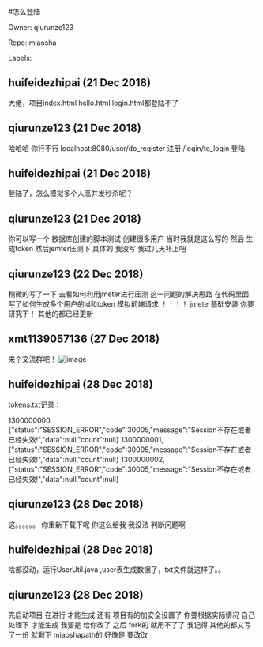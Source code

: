 #怎么登陆

Owner: qiurunze123

Repo: miaosha

Labels: 

## huifeidezhipai (21 Dec 2018)

大佬，项目index.html   hello.html   login.html都登陆不了

## qiurunze123 (21 Dec 2018)

哈哈哈  你行不行 localhost:8080/user/do_register 注册  /login/to_login 登陆 


## huifeidezhipai (21 Dec 2018)

登陆了，怎么模拟多个人高并发秒杀呢？

## qiurunze123 (21 Dec 2018)

你可以写一个 数据库创建的脚本测试 创建很多用户 当时我就是这么写的  然后 生成token 然后jemter压测下 具体的 我没写  我过几天补上吧 

## qiurunze123 (22 Dec 2018)

稍微的写了一下  去看如何利用jmeter进行压测 这一问题的解决思路  在代码里面 写了如何生成多个用户的id和token 模拟前端请求  ！！！！  jmeter基础安装 你要研究下！ 其他的都已经更新

## xmt1139057136 (27 Dec 2018)

来个交流群吧！
![image](https://user-images.githubusercontent.com/23303979/50471994-f42f0000-09f1-11e9-9d16-a5b5bed51fb6.png)


## huifeidezhipai (28 Dec 2018)

tokens.txt记录：

1300000000,{"status":"SESSION_ERROR","code":30005,"message":"Session不存在或者已经失效!","data":null,"count":null}
1300000001,{"status":"SESSION_ERROR","code":30005,"message":"Session不存在或者已经失效!","data":null,"count":null}
1300000002,{"status":"SESSION_ERROR","code":30005,"message":"Session不存在或者已经失效!","data":null,"count":null}

## qiurunze123 (28 Dec 2018)

这。。。。。。 你重新下载下呢 你这么给我 我没法 判断问题啊

## huifeidezhipai (28 Dec 2018)

啥都没动，运行UserUtil.java  ,user表生成数据了，txt文件就这样了。。

## qiurunze123 (28 Dec 2018)

先启动项目 在进行 才能生成 还有 项目有的加安全设置了 你要根据实际情况 自己 处理下 才能生成 我要是 给你改了 之后 fork的 就用不了了  我记得 其他的都又写了一份 就剩下 miaoshapath的 好像是 要改改

